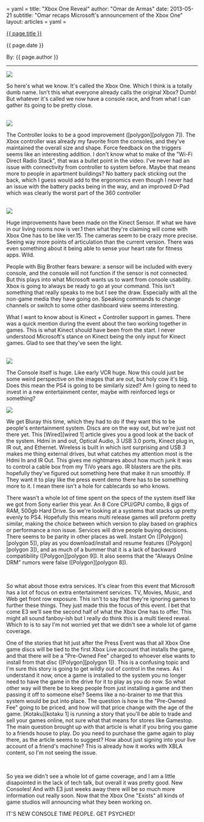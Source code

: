 = yaml =
title: "Xbox One Reveal"
author: "Omar de Armas"
date: 2013-05-21
subtitle: "Omar recaps Microsoft's announcement of the Xbox One"
layout: articles
= yaml =

<a href="{{ page.url }}" class='postTitleLink'><p class='postTitle'>{{ page.title }}</p></a>
<p class='postPublished'>{{ page.date }}</p>
<p class='postAuthor'>By: {{ page.author }}</p>
<hr>

<a class="image-popup-vertical-fit" href="http://www.indestructibleart.com/images/forPosts/XboxOnePressKit/Hardware/Family/Family.png" title="Xbox One Family">
  <img src='../images/forPosts/XboxOnePressKit/Hardware/Family/Family.png' class='articlesImgCenter'>
</a>
<p><span class='slugline'>So here's what we know.</span> It's called the Xbox One. Which I think is a totally dumb name. Isn't this what everyone already calls the original Xbox? Dumb! But whatever it's called we now have a console race, and from what I can gather its going to be pretty close.</p>
<br>
<div class='articleSection'>
<a class="image-popup-vertical-fit" href="../images/forPosts/XboxOnePressKit/Hardware/Controller/Tilt.png" title="Controller">
  <img src='../images/forPosts/XboxOnePressKit/Hardware/Controller/Tilt.png' class='articlesImgRight'>
</a>
<p>The Controller looks to be a good improvement ([polygon][polygon 7]). The Xbox controller was already my favorite from the consoles, and they've maintained the overall size and shape. Force feedback on the triggers seems like an interesting addition. I don't know what to make of the "Wi-Fi Direct Radio Stack", that was a bullet point in the video. I've never had an issue with connectivity from controller to system before. Maybe that means more to people in apartment buildings? No battery pack sticking out the back, which I guess would add to the ergonomics even though I never had an issue with the battery packs being in the way, and an improved D-Pad which was clearly the worst part of the 360 controller</p>
</div>
<br>
<div class='articleSection'>
<a class="image-popup-vertical-fit" href="http://www.indestructibleart.com/images/forPosts/XboxOnePressKit/Hardware/Sensor/Tilt.png" title="Kinect Sensor">
  <img src='../images/forPosts/XboxOnePressKit/Hardware/Sensor/Tilt.png' class='articlesImgLeft'>
</a>
<p>Huge improvements have been made on the Kinect Sensor. If what we have in our living rooms now is ver.1 then what they're claiming will come with Xbox One has to be like ver.15. The cameras seem to be crazy more precise. Seeing way more points of articulation than the current version. There was even something about it being able to sense your heart rate for fitness apps. Wild.</p>

<p>People with Big Brother fears beware: a sensor will be included with every console, and the console will not function if the sensor is not connected. But this plays into what Microsoft wants us to want from console usability. Xbox is going to always be ready to go at your command. This isn't something that really speaks to me but I see the draw. Especially with all the non-game media they have going on. Speaking commands to change channels or switch to some other dashboard view seems interesting.</p>

<p>What I want to know about is Kinect + Controller support in games. There was a quick mention during the event about the two working together in games. This is what Kinect should have been from the start. I never understood Microsoft's stance on Kinect being the only input for Kinect games. Glad to see that they've seen the light.</p>
</div>
<br>
<div class='articleSection'>
<a class="image-popup-vertical-fit" href="http://www.indestructibleart.com/images/forPosts/XboxOnePressKit/Hardware/Console/Front.png" title="Front of the Console">
  <img src='../images/forPosts/XboxOnePressKit/Hardware/Console/Front.png' class='articlesImgCenter'>
</a>
<p>The Console itself is huge. Like early VCR huge. Now this could just be some weird perspective on the images that are out, but holy cow it's big. Does this mean the PS4 is going to be similarly sized? Am I going to need to invest in a new entertainment center, maybe with reinforced legs or something?</p>
<a class="image-popup-vertical-fit" href="http://www.indestructibleart.com/images/forPosts/XboxOnePressKit/Hardware/Console/Tilt.png" title="Console Tilt">
  <img src='../images/forPosts/XboxOnePressKit/Hardware/Console/Tilt.png' class='articlesImgRight'>
</a>
<p>We get Bluray this time, which they had to do if they want this to be people's entertainment system. Discs are on the way out, but we're just not there yet. This [Wired][wired 1] article gives you a good look at the back of the system. Hdmi in and out, Optical Audio, 3 USB 3.0 ports, Kinect plug in, IR out, and Ethernet. Wireless is built in which isnt surprising and USB 3 makes me thing external drives, but what catches my attention most is the Hdmi In and IR Out. This gives me nightmares about how much junk it was to control a cable box from my TiVo years ago. IR blasters are the pits. hopefully they've figured out something here that make it run smoothly. If They want it to play like the press event demo there has to be something more to it. I mean there isn't a hole for cablecards so who knows.<p>
<p>There wasn't a whole lot of time spent on the specs of the system itself like we got from Sony earlier this year. An 8 Core CPU/GPU combo, 8 gigs of RAM, 500gb Hard Drive. So we're looking at a systems that stacks up pretty evenly to PS4. Hopefully this means multi release games will preform pretty similar, making the choice between which version to play based on graphics or performance a non issue. Services will drive people buying decisions. There seems to be parity in other places as well. Instant On ([Polygon][polygon 5]), play as you download/install and resume features ([Polygon][polygon 3]), and as much of a bummer that it is a lack of backward compatibility ([Polygon][polygon 9]). It also seems that the "Always Online DRM" rumors were false ([Polygon][polygon 8]).</p>
</div>
<br>
<div class='articleSection'>
<p>So what about those extra services. It's clear from this event that Microsoft has a lot of focus on extra entertainment services. TV, Movies, Music, and Web get front row exposure. This isn't to say that they're ignoring games to further these things. They just made this the focus of this event. I bet that come E3 we'll see the second half of what the Xbox One has to offer. This might all sound fanboy-ish but I really do think this is a multi tiered reveal. Which to is to say I'm not worried yet that we didn't see a whole lot of game coverage.</p>
<p>One of the stories that hit just after the Press Event was that all Xbox One game discs will be tied to the first Xbox Live account that installs the game, and that there will be a "Pre-Owned Fee" charged to whoever else wants to install from that disc ([Polygon][polygon 1]). This is a confusing topic and I'm sure this story is going to get wildly out of control in the news. As I understand it now, once a game is installed to the system you no longer need to have the game in the drive for it to play as you do now. So what other way will there be to keep people from just installing a game and then passing it off to someone else? Seems like a no-brainer to me that this system would be put into place. The question is how is the "Pre-Owned Fee" going to be priced, and how will that price change with the age of the game. [Kotaku][kotaku 1] is running a story that you'll be able to trade and sell your games online, not sure what that means for stores like Gamestop. The main question brought up with that article is what if you bring you game to a friends house to play. Do you need to purchase the game again to play there, as the article seems to suggest? How about just signing into your live account of a friend's machine? This is already how it works with XBLA content, so I'm not seeing the issue.</p>
</div>
<br>
<div class='articleSection'>
<p>So yea we didn't see a whole lot of game coverage, and I am a little disapointed in the lack of tech talk, but overall it was pretty good. New Consoles! And with E3 just weeks away there will be so much more information out really soon. Now that the Xbox One "Exists" all kinds of game studios will announcing what they been working on.</p>
<p class='sluglineCenter'>IT'S NEW CONSOLE TIME PEOPLE. GET PSYCHED!</p>
</div>

[giantbomb]: http://www.giantbomb.com/xbox-one/3045-145/
[polygon 1]: http://www.polygon.com/2013/5/21/4348916/xbox-used-games
[polygon 2]: http://www.polygon.com/features/2013/5/21/4350930/xbox-one-what-we-know
[polygon 3]: http://www.polygon.com/2013/5/21/4352828/xbox-one-play-games-as-they-install-auto-resume-feature
[polygon 4]: http://www.polygon.com/2013/5/21/4352904/xbox-one-will-allow-users-to-have-1000-xbox-live-friends
[polygon 5]: http://www.polygon.com/2013/5/21/4352794/xbox-one-instantly-boots-from-a-rest-state
[polygon 6]: http://www.polygon.com/2013/5/21/4352724/xbox-one-cloud-computing
[polygon 7]: http://www.polygon.com/2013/5/21/4352652/hands-on-with-the-xbox-one-controller
[polygon 8]: http://www.polygon.com/2013/5/21/4347122/xbox-next-gen-always-on-requirements-microsoft
[polygon 9]: http://www.polygon.com/2013/5/21/4349698/xbox-one-not-backward-compatible-xbox-360
[polygon 10]: http://www.polygon.com/2013/5/21/4349160/xbox-one-hdmi-pass-direct-connect
[polygon 11]: http://www.polygon.com/2013/5/21/4352870/xbox-one-design
[wired 1]: http://www.wired.com/gadgetlab/2013/05/xbox-one-photos/#slideid-138536
[cavg 1]: http://www.computerandvideogames.com/407912/microsoft-confirms-pre-owned-fee-for-xbox-one/
[kotaku 1]: http://kotaku.com/you-will-be-able-to-trade-xbox-one-games-online-micros-509140825